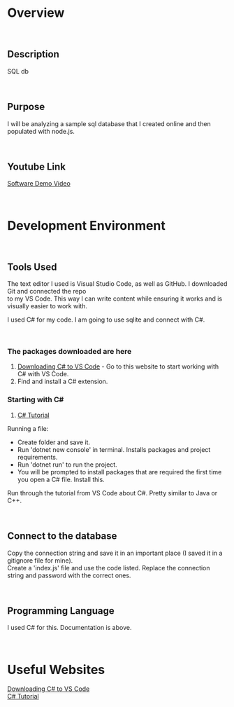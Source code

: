  # Overview 

<p>&nbsp;</p>

## Description
SQL db

<p>&nbsp;</p>

## Purpose 
I will be analyzing a sample sql database that I created online and then populated with node.js.  

<p>&nbsp;</p>

## Youtube Link

[Software Demo Video](https://youtu.be/gvyfMaEIxns)

<p>&nbsp;</p>

# Development Environment

<p>&nbsp;</p>

## Tools Used

The text editor I used is Visual Studio Code, as well as GitHub. I downloaded Git and connected the repo  
to my VS Code. This way I can write content while ensuring it works and is visually easier to work with. 

I used C# for my code. I am going to use sqlite and connect with C#.  

<p>&nbsp;</p>

### The packages downloaded are here
1. [Downloading C# to VS Code](https://code.visualstudio.com/docs/languages/csharp) - Go to this website to start working with C# with VS Code.  
2. Find and install a C# extension.  


### Starting with C#
1. [C# Tutorial](https://docs.microsoft.com/en-us/dotnet/core/tutorials/with-visual-studio-code)  

Running a file:
* Create folder and save it.  
* Run 'dotnet new console' in terminal. Installs packages and project requirements.  
* Run 'dotnet run' to run the project.  
* You will be prompted to install packages that are required the first time you open a C# file. Install this.  

Run through the tutorial from VS Code about C#. Pretty similar to Java or C++.  

<p>&nbsp;</p>

## Connect to the database
Copy the connection string and save it in an important place (I saved it in a gitignore file for mine).  
Create a 'index.js' file and use the code listed. Replace the connection string and password with the correct ones. 

<p>&nbsp;</p>

## Programming Language
I used C# for this. Documentation is above.   


<p>&nbsp;</p>

# Useful Websites

[Downloading C# to VS Code](https://code.visualstudio.com/docs/languages/csharp)  
[C# Tutorial](https://docs.microsoft.com/en-us/dotnet/core/tutorials/with-visual-studio-code)
